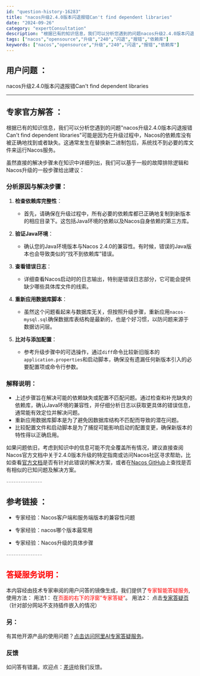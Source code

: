```yaml
---
id: "question-history-16283"
title: "nacos升级2.4.0版本闪退报错Can't find dependent libraries"
date: "2024-09-26"
category: "expertConsultation"
description: "根据已有的知识信息，我们可以分析您遇到的问题nacos升级2.4.0版本闪退报错Can't find dependent libraries可能是因为在升级过程中，Nacos的依赖库没有被正确地找到或者缺失。这通常发生在替换新二进制包后，系统找不到必要的库文件来运行Nacos服务。虽然直接的解决步骤"
tags: ["nacos","opensource","升级","240","闪退","报错","依赖库"]
keywords: ["nacos","opensource","升级","240","闪退","报错","依赖库"]
---
```


## 用户问题 ： 
 nacos升级2.4.0版本闪退报错Can't find dependent libraries  

---------------
## 专家官方解答 ：

根据已有的知识信息，我们可以分析您遇到的问题"nacos升级2.4.0版本闪退报错Can't find dependent libraries"可能是因为在升级过程中，Nacos的依赖库没有被正确地找到或者缺失。这通常发生在替换新二进制包后，系统找不到必要的库文件来运行Nacos服务。

虽然直接的解决步骤未在知识中详细列出，我们可以基于一般的故障排除逻辑和Nacos升级的一般步骤给出建议：

### 分析原因与解决步骤：

1. **检查依赖库完整性**：
   - 首先，请确保在升级过程中，所有必要的依赖库都已正确地复制到新版本的相应目录下。这包括Java环境的依赖以及Nacos自身依赖的第三方库。
   
2. **验证Java环境**：
   - 确认您的Java环境版本与Nacos 2.4.0的兼容性。有时候，错误的Java版本也会导致类似的“找不到依赖库”错误。
   
3. **查看错误日志**：
   - 详细查看Nacos启动时的日志输出，特别是错误日志部分，它可能会提供缺少哪些具体库文件的线索。
   
4. **重新应用数据库脚本**：
   - 虽然这个问题看起来与数据库无关，但按照升级步骤，重新应用`nacos-mysql.sql`确保数据库表结构是最新的，也是个好习惯，以防问题来源于数据访问层。

5. **比对与添加配置**：
   - 参考升级步骤中的可选操作，通过`diff`命令比较新旧版本的`application.properties`和启动脚本，确保没有遗漏任何新版本引入的必要配置项或命令行参数。

### 解释说明：

- 上述步骤旨在解决可能的依赖缺失或配置不匹配问题。通过检查和补充缺失的依赖库，确认Java环境的兼容性，并仔细分析日志以获取更具体的错误信息，通常能有效定位并解决问题。
- 重新应用数据库脚本是为了避免因数据库结构不匹配而导致的潜在问题。
- 比较配置文件和启动脚本是为了捕捉可能影响启动的配置变更，确保新版本的特性得以正确启用。

如果问题依旧，考虑到知识中的信息可能不完全覆盖所有情况，建议直接查阅Nacos官方文档中关于2.4.0版本升级的特定指南或访问Nacos社区寻求帮助，比如查看[官方文档](https://nacos.io/zh-cn/docs/2.0.0-upgrading.html)是否有针对此错误的解决方案，或者在[Nacos GitHub](https://github.com/alibaba/nacos/issues)上查找是否有相似的已知问题及解决方案。


<font color="#949494">---------------</font> 


## 参考链接 ：

* 专家经验：Nacos客户端和服务端版本的兼容性问题 
 
 * 专家经验：nacos哪个版本最常用 
 
 * 专家经验：Nacos升级的具体步骤 


 <font color="#949494">---------------</font> 
 


## <font color="#FF0000">答疑服务说明：</font> 

本内容经由技术专家审阅的用户问答的镜像生成，我们提供了<font color="#FF0000">专家智能答疑服务</font>,使用方法：
用法1： 在<font color="#FF0000">页面的右下的浮窗”专家答疑“</font>。
用法2： 点击[专家答疑页](https://answer.opensource.alibaba.com/docs/intro)（针对部分网站不支持插件嵌入的情况）
### 另：


有其他开源产品的使用问题？[点击访问阿里AI专家答疑服务](https://answer.opensource.alibaba.com/docs/intro)。
### 反馈
如问答有错漏，欢迎点：[差评](https://ai.nacos.io/user/feedbackByEnhancerGradePOJOID?enhancerGradePOJOId=16296)给我们反馈。
